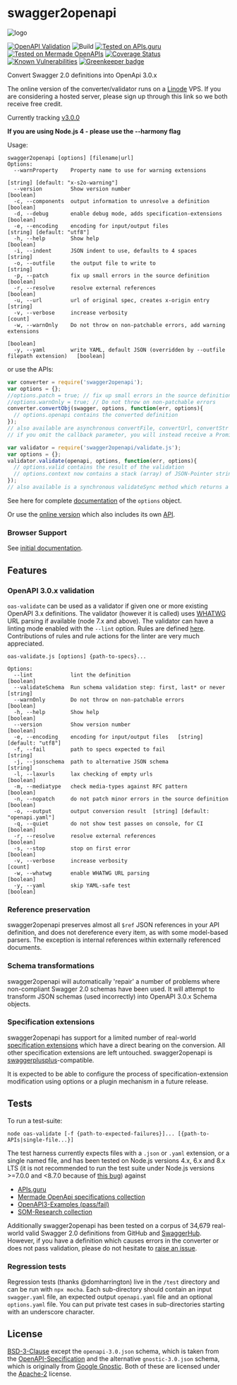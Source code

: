 # swagger2openapi

![logo](https://github.com/Mermade/swagger2openapi/blob/master/docs/logo.png?raw=true)

[![OpenAPI Validation](https://mermade.org.uk/openapi-converter/api/v1/badge?url=https://mermade.org.uk/openapi-converter/examples/openapi.json)](https://mermade.org.uk/openapi-converter/api/v1/validate?url=https://mermade.org.uk/openapi-converter/examples/openapi.json)
![Build](https://img.shields.io/travis/Mermade/swagger2openapi/master.svg)
[![Tested on APIs.guru](https://api.apis.guru/badges/tested_on.svg)](https://APIs.guru)
[![Tested on Mermade OpenAPIs](https://img.shields.io/badge/Additional%20Specs-34882-brightgreen.svg)](https://github.com/mermade/openapi-definitions)
[![Coverage Status](https://coveralls.io/repos/github/Mermade/swagger2openapi/badge.svg?branch=master)](https://coveralls.io/github/Mermade/swagger2openapi?branch=master)
[![Known Vulnerabilities](https://snyk.io/test/npm/swagger2openapi/badge.svg)](https://snyk.io/test/npm/swagger2openapi)
[![Greenkeeper badge](https://badges.greenkeeper.io/Mermade/swagger2openapi.svg)](https://greenkeeper.io/)

Convert Swagger 2.0 definitions into OpenApi 3.0.x

The online version of the converter/validator runs on a [Linode](https://www.linode.com/?r=5734be467cc501b23267cf66d451bc339042ddfa) VPS. If you are considering a hosted server, please sign up through this link so we both receive free credit.

Currently tracking [v3.0.0](https://github.com/OAI/OpenAPI-Specification/blob/master/versions/3.0.0.md)

**If you are using Node.js 4 - please use the --harmony flag**

Usage:

```text
swagger2openapi [options] [filename|url]
Options:
  --warnProperty    Property name to use for warning extensions
                                                                  [string] [default: "x-s2o-warning"]
  --version         Show version number                                                     [boolean]
  -c, --components  output information to unresolve a definition                            [boolean]
  -d, --debug       enable debug mode, adds specification-extensions                        [boolean]
  -e, --encoding    encoding for input/output files                        [string] [default: "utf8"]
  -h, --help        Show help                                                               [boolean]
  -i, --indent      JSON indent to use, defaults to 4 spaces                                 [string]
  -o, --outfile     the output file to write to                                              [string]
  -p, --patch       fix up small errors in the source definition                            [boolean]
  -r, --resolve     resolve external references                                             [boolean]
  -u, --url         url of original spec, creates x-origin entry                             [string]
  -v, --verbose     increase verbosity                                                        [count]
  -w, --warnOnly    Do not throw on non-patchable errors, add warning extensions
                                                                                            [boolean]
  -y, --yaml        write YAML, default JSON (overridden by --outfile filepath extension)   [boolean]
```

or use the APIs:

```javascript
var converter = require('swagger2openapi');
var options = {};
//options.patch = true; // fix up small errors in the source definition
//options.warnOnly = true; // Do not throw on non-patchable errors
converter.convertObj(swagger, options, function(err, options){
  // options.openapi contains the converted definition
});
// also available are asynchronous convertFile, convertUrl, convertStr and convertStream functions
// if you omit the callback parameter, you will instead receive a Promise
```

```javascript
var validator = require('swagger2openapi/validate.js');
var options = {};
validator.validate(openapi, options, function(err, options){
  // options.valid contains the result of the validation
  // options.context now contains a stack (array) of JSON-Pointer strings
});
// also available is a synchronous validateSync method which returns a boolean
```

See here for complete [documentation](/docs/options.md) of the `options` object.

Or use the [online version](https://mermade.org.uk/openapi-converter) which also includes its own [API](http://petstore.swagger.io/?url=https://mermade.org.uk/openapi-converter/contract/swagger.json).

### Browser Support

See [initial documentation](/docs/browser.md).

## Features

### OpenAPI 3.0.x validation

`oas-validate` can be used as a validator if given one or more existing OpenAPI 3.x definitions. The validator (however it is called) uses [WHATWG](https://whatwg.org/) URL parsing if available (node 7.x and above). The validator can have a linting mode enabled with the `--lint` option. Rules are defined [here](/linter/rules.json). Contributions of rules and rule actions for the linter are very much appreciated.

```text
oas-validate.js [options] {path-to-specs}...

Options:
  --lint            lint the definition                                [boolean]
  --validateSchema  Run schema validation step: first, last* or never   [string]
  --warnOnly        Do not throw on non-patchable errors               [boolean]
  -h, --help        Show help                                          [boolean]
  --version         Show version number                                [boolean]
  -e, --encoding    encoding for input/output files   [string] [default: "utf8"]
  -f, --fail        path to specs expected to fail                      [string]
  -j, --jsonschema  path to alternative JSON schema                     [string]
  -l, --laxurls     lax checking of empty urls                         [boolean]
  -m, --mediatype   check media-types against RFC pattern              [boolean]
  -n, --nopatch     do not patch minor errors in the source definition [boolean]
  -o, --output      output conversion result  [string] [default: "openapi.yaml"]
  -q, --quiet       do not show test passes on console, for CI         [boolean]
  -r, --resolve     resolve external references                        [boolean]
  -s, --stop        stop on first error                                [boolean]
  -v, --verbose     increase verbosity                                   [count]
  -w, --whatwg      enable WHATWG URL parsing                          [boolean]
  -y, --yaml        skip YAML-safe test                                [boolean]
```

### Reference preservation

swagger2openapi preserves almost all `$ref` JSON references in your API definition, and does not dereference
every item, as with some model-based parsers. The exception is internal references within externally referenced documents.

### Schema transformations

swagger2openapi will automatically 'repair' a number of problems where non-compliant Swagger 2.0 schemas have been used. It will attempt to transform JSON schemas (used incorrectly) into OpenAPI 3.0.x Schema objects.

### Specification extensions

swagger2openapi has support for a limited number of real-world [specification extensions](/docs/extensions.md) which have a direct bearing on the conversion. All other specification extensions are left untouched. swagger2openapi is [swaggerplusplus](https://github.com/mermade/swaggerplusplus)-compatible.

It is expected to be able to configure the process of specification-extension modification using options or a plugin mechanism in a future release.

## Tests

To run a test-suite:

```shell
node oas-validate [-f {path-to-expected-failures}]... [{path-to-APIs|single-file...}]
```

The test harness currently expects files with a `.json` or `.yaml` extension, or a single named file, and has been tested on Node.js versions 4.x, 6.x and 8.x LTS (it is not recommended to run the test suite under Node.js versions >=7.0.0 and \<8.7.0 because of [this bug](https://github.com/nodejs/node/issues/13048)) against

* [APIs.guru](https://github.com/APIs-guru/openapi-directory)
* [Mermade OpenApi specifications collection](https://github.com/mermade/openapi_specifications)
* [OpenAPI3-Examples (pass/fail)](https://github.com/mermade/openapi3-examples)
* [SOM-Research collection](https://github.com/SOM-Research/hapi)

Additionally swagger2openapi has been tested on a corpus of 34,679 real-world valid Swagger 2.0 definitions from GitHub and [SwaggerHub](https://swaggerhub.com/). However, if you have a definition which causes errors in the converter or does not pass validation, please do not hesitate to [raise an issue](https://github.com/Mermade/swagger2openapi/issues).

### Regression tests

Regression tests (thanks @domharrington) live in the `/test` directory and can be run with `npx mocha`. Each sub-directory should contain an input `swagger.yaml` file, an expected output `openapi.yaml` file and an optional `options.yaml` file. You can put private test cases in sub-directories starting with an underscore character.

## License

[BSD-3-Clause](LICENSE) except the `openapi-3.0.json` schema, which is taken from the [OpenAPI-Specification](https://github.com/OAI/OpenAPI-Specification/blob/49e784d7b7800da8732103aa3ac56bc7ccde5cfb/schemas/v3.0/schema.yaml) and the alternative `gnostic-3.0.json` schema, which is originally from [Google Gnostic](https://github.com/googleapis/gnostic/blob/master/OpenAPIv3/openapi-3.0.json). Both of these are licensed under the [Apache-2](http://www.apache.org/licenses/LICENSE-2.0) license.
